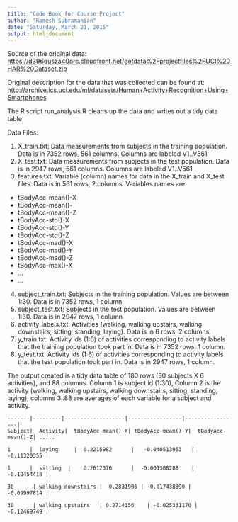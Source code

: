 ```yaml
---
title: "Code Book for Course Project"
author: "Ramesh Subramanian"
date: "Saturday, March 21, 2015"
output: html_document
---
```

Source of the original data: 
https://d396qusza40orc.cloudfront.net/getdata%2Fprojectfiles%2FUCI%20HAR%20Dataset.zip

Original description for the data that was collected can be found at: 
http://archive.ics.uci.edu/ml/datasets/Human+Activity+Recognition+Using+Smartphones

The R script run_analysis.R cleans up the data and writes out a tidy data table

Data Files:

1.  X_train.txt: Data measurements from subjects in the training population. Data     is in 7352 rows, 561 columns. Columns are labeled V1..V561
2.  X_test.txt: Data measurements from subjects in the test population. Data is in 2947 rows, 561 columns. Columns are labeled V1..V561
3.  features.txt: Variable (column) names for data in the X_train and X_test files. Data is in 561 rows, 2 columns. Variables names are: 

  * tBodyAcc-mean()-X
  * tBodyAcc-mean()-
  * tBodyAcc-mean()-Z
  * tBodyAcc-std()-X
  * tBodyAcc-std()-Y
  * tBodyAcc-std()-Z
  * tBodyAcc-mad()-X
  * tBodyAcc-mad()-Y
  * tBodyAcc-mad()-Z
  * tBodyAcc-max()-X
  * ...
  * ...

4.  subject_train.txt: Subjects in the training population. Values are between 1:30. Data is in 7352 rows, 1 column
5.  subject_test.txt: Subjects in the test population. Values are between 1:30. Data is in 2947 rows, 1 column
6.  activity_labels.txt: Activities (walking, walking upstairs, walking downstairs, sitting, standing, laying). Data is in 6 rows, 2 columns.
7.  y_train.txt: Activity ids (1:6) of activities corresponding to activity labels that the training population took part in. Data is in 7352 rows, 1 column.
8.  y_test.txt: Activity ids (1:6) of activities corresponding to activity labels that the test population took part in. Data is in 2947 rows, 1 column.

The output created is a tidy data table of 180 rows (30 subjects X 6 activities), and 88 columns. Column 1 is subject id (1:30), Column 2 is the activity (walking, walking upstairs, walking downstairs, sitting, standing, laying), columns 3..88 are averages of each variable for a subject and activity.
```
-------|---------|-------------------|-----------------|-----------------|
Subject|  Activity|  tBodyAcc-mean()-X|	tBodyAcc-mean()-Y|	tBodyAcc-mean()-Z| .....

1      |  laying	 |  0.2215982	   |   -0.040513953   | 	-0.11320355 |

1      |  sitting  |	0.2612376	   |  -0.001308288    | 	-0.10454418 |

30      | walking downstairs |	0.2831906 |	-0.017438390 |	-0.09997814 |

30      | walking upstairs	 | 0.2714156	| -0.025331170 |	-0.12469749 |
```
